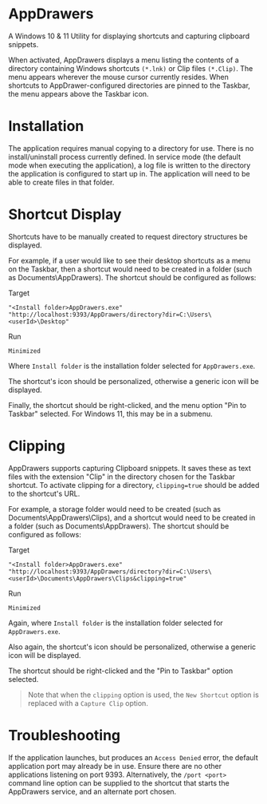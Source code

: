 # AppDrawers
A Windows 10 &amp; 11 Utility for displaying shortcuts and capturing clipboard snippets.

When activated, AppDrawers displays a menu listing the contents of a directory containing Windows shortcuts `(*.lnk)` or Clip files `(*.Clip)`. The menu appears wherever the mouse cursor currently resides. When shortcuts to AppDrawer-configured directories are pinned to the Taskbar, the menu appears above the Taskbar icon.

# Installation

The application requires manual copying to a directory for use. There is no install/uninstall process currently defined. In service mode (the default mode when executing the application), a log file is written to the directory the application is configured to start up in. The application will need to be able to create files in that folder.

# Shortcut Display

Shortcuts have to be manually created to request directory structures be displayed.

For example, if a user would like to see their desktop shortcuts as a menu on the Taskbar, then a shortcut would need to be created in a folder (such as Documents\AppDrawers). The shortcut should be configured as follows:

Target

    "<Install folder>AppDrawers.exe" "http://localhost:9393/AppDrawers/directory?dir=C:\Users\<userId>\Desktop"

Run

    Minimized

Where `Install folder` is the installation folder selected for `AppDrawers.exe`.

The shortcut's icon should be personalized, otherwise a generic icon will be displayed.

Finally, the shortcut should be right-clicked, and the menu option "Pin to Taskbar" selected. For Windows 11, this may be in a submenu.

# Clipping

AppDrawers supports capturing Clipboard snippets. It saves these as text files with the extension "Clip" in the directory chosen for the Taskbar shortcut. To activate clipping for a directory, `clipping=true` should be added to the shortcut's URL.

For example, a storage folder would need to be created (such as Documents\AppDrawers\Clips), and a shortcut would need to be created in a folder (such as Documents\AppDrawers). The shortcut should be configured as follows:

Target

    "<Install folder>AppDrawers.exe" "http://localhost:9393/AppDrawers/directory?dir=C:\Users\<userId>\Documents\AppDrawers\Clips&clipping=true"

Run

    Minimized

Again, where `Install folder` is the installation folder selected for `AppDrawers.exe`.

Also again, the shortcut's icon should be personalized, otherwise a generic icon will be displayed.

The shortcut should be right-clicked and the "Pin to Taskbar" option selected.

> Note that when the `clipping` option is used, the `New Shortcut` option is replaced with a `Capture Clip` option.

# Troubleshooting

If the application launches, but produces an `Access Denied` error, the default application port may already be in use. Ensure there are no other applications listening on port 9393. Alternatively, the `/port <port>` command line option can be supplied to the shortcut that starts the AppDrawers service, and an alternate port chosen.